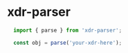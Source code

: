 # xdr-parser

```javascript
  import { parse } from 'xdr-parser';

  const obj = parse('your-xdr-here');
```
